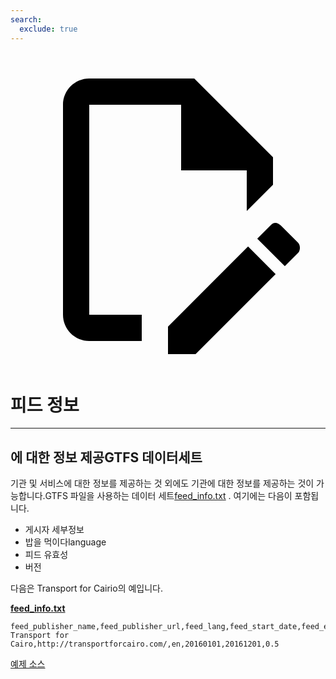 ```yaml
---
search:
  exclude: true
---
```


<a class="pencil-link" href="https://github.com/MobilityData/gtfs.org/edit/main/docs/schedule/examples/feed-info.md" title="Edit this page" target="_blank">
    <svg class="pencil" xmlns="http://www.w3.org/2000/svg" viewBox="0 0 24 24"><path d="M10 20H6V4h7v5h5v3.1l2-2V8l-6-6H6c-1.1 0-2 .9-2 2v16c0 1.1.9 2 2 2h4v-2m10.2-7c.1 0 .3.1.4.2l1.3 1.3c.2.2.2.6 0 .8l-1 1-2.1-2.1 1-1c.1-.1.2-.2.4-.2m0 3.9L14.1 23H12v-2.1l6.1-6.1 2.1 2.1Z"></path></svg>
  </a>

# 피드 정보

<hr/>

## 에 대한 정보 제공GTFS 데이터세트

기관 및 서비스에 대한 정보를 제공하는 것 외에도 기관에 대한 정보를 제공하는 것이 가능합니다.GTFS 파일을 사용하는 데이터 세트[feed_info.txt](../../reference/#feed_infotxt) . 여기에는 다음이 포함됩니다.

- 게시자 세부정보
- 밥을 먹이다language
- 피드 유효성
- 버전

다음은 Transport for Cairio의 예입니다.

[**feed_info.txt**](../../reference/#feed_infotxt)

    feed_publisher_name,feed_publisher_url,feed_lang,feed_start_date,feed_end_date,feed_version
    Transport for Cairo,http://transportforcairo.com/,en,20160101,20161201,0.5

[예제 소스](https://github.com/transportforcairo/Metro-GTFS/archive/master.zip#Metro-GTFS-master)
